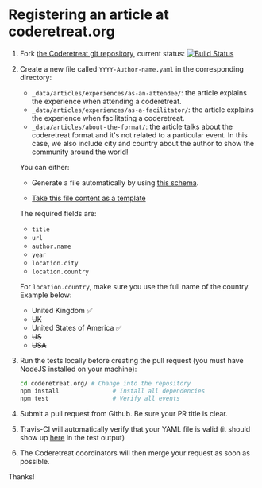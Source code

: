 # Registering an article at coderetreat.org

1. Fork [the Coderetreat git repository](https://github.com/coderetreat/coderetreat.org),   current status: [![Build Status](https://travis-ci.org/coderetreat/coderetreat.org.svg?branch=master)](https://travis-ci.org/coderetreat/coderetreat.org)

2. Create a new file called `YYYY-Author-name.yaml` in the corresponding directory:
   * `_data/articles/experiences/as-an-attendee/`: the article explains the experience when attending a coderetreat.
   * `_data/articles/experiences/as-a-facilitator/`: the article explains the experience when facilitating a coderetreat.
   * `_data/articles/about-the-format/`: the article talks about the coderetreat format and it's not related to a particular event. In this case, we also include city and country about the author to show the community around the world!

   You can either:
   * Generate a file automatically by using [this schema](https://github.com/coderetreat/coderetreat.org/blob/master/articles/article_schema.json).

   * [Take this file content as a template](https://github.com/coderetreat/coderetreat.org/blob/master/articles/YYYY-Author-name.yaml)

   The required fields are:
    * `title`
    * `url`
    * `author.name`
    * `year`
    * `location.city`
    * `location.country`

   For `location.country`, make sure you use the full name of the country. Example below:

    - United Kingdom ✅
    - ~~UK~~
    - United States of America ✅
    - ~~US~~
    - ~~USA~~

3. Run the tests locally before creating the pull request (you must have NodeJS installed on your machine):

   ```sh
   cd coderetreat.org/ # Change into the repository
   npm install               # Install all dependencies
   npm test                  # Verify all events
   ```

4. Submit a pull request from Github. Be sure your PR title is clear.

5. Travis-CI will automatically verify that your YAML file is valid (it should show up [here](https://travis-ci.org/coderetreat/coderetreat.org/pull_requests) in the test output)

6. The Coderetreat coordinators will then merge your request as soon as possible.

Thanks!
